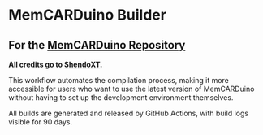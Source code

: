 # MemCARDuino Builder

## For the [MemCARDuino Repository](https://github.com/ShendoXT/memcarduino)

**All credits go to [ShendoXT](https://shendosoft.blogspot.com/).**

This workflow automates the compilation process, making it more accessible for users who want to use the latest version of MemCARDuino without having to set up the development environment themselves.

All builds are generated and released by GitHub Actions, with build logs visible for 90 days.
